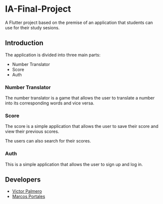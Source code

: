 # IA-Final-Project

A Flutter project based on the premise of an application that students can use for their study sesions.
## Introduction

The application is divided into three main parts:

- Number Translator
- Score
- Auth

### Number Translator

The number translator is a game that allows the user to translate a number into its corresponding words and vice versa.

### Score

The score is a simple application that allows the user to save their score and view their previous scores.

The users can also search for their scores.

### Auth

This is a simple application that allows the user to sign up and log in.

## Developers

- [Victor Palmero](https://github.com/palmerodev)
- [Marcos Portales](https://github.com/marcosportales)